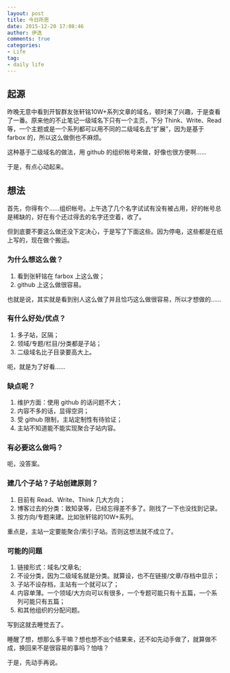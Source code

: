 ```yaml
---
layout: post
title: 今日所思
date: 2015-12-20 17:08:46
author: 伊迭
comments: true
categories: 
- Life
tag:
- daily life
---
```


## 起源

昨晚无意中看到开智群友张轩铭10W+系列文章的域名，顿时来了兴趣，于是查看了一番。原来他的不止笔记一级域名下只有一个主页，下分 Think、Write、Read 等，一个主题或是一个系列都可以用不同的二级域名去“扩展”，因为是基于 farbox 的，所以这么做倒也不麻烦。

这种基于二级域名的做法，用 github 的组织帐号来做，好像也很方便啊……

于是，有点心动起来。

## 想法

首先，你得有个……组织帐号。上午选了几个名字试试有没有被占用，好的帐号总是稀缺的，好在有个还过得去的名字还空着，收了。

但到底要不要这么做还没下定决心，于是写了下面这些。因为停电，这些都是在纸上写的，现在做个搬运。

### 为什么想这么做？

1. 看到张轩铭在 farbox 上这么做；
2. github 上这么做很容易。

也就是说，其实就是看到别人这么做了并且恰巧这么做很容易，所以才想做的……

### 有什么好处/优点？

1. 多子站，区隔；
2. 领域/专题/栏目/分类都是子站；
3. 二级域名比子目录要高大上。

呃，就是为了好看……

### 缺点呢？

1. 维护方面：使用 github 的话问题不大；
2. 内容不多的话，显得空洞；
3. 受 github 限制，主站定制性有待验证；
4. 主站不知道能不能实现聚合子站内容。

### 有必要这么做吗？

呃，没答案。

### 建几个子站？子站创建原则？

1. 目前有 Read、Write、Think 几大方向；
2. 博客过去的分类：致知录等，已经忘得差不多了。刚找了一下也没找到记录。
3. 按方向/专题来建。比如张轩铭的10W+系列。

重点是，主站一定要能聚合/索引子站。否则这想法就不成立了。

### 可能的问题

1. 链接形式：域名/文章名;
2. 不设分类，因为二级域名就是分类。就算设，也不在链接/文章/存档中显示；
3. 子站不设存档，主站有一个就可以了；
4. 内容单薄。一个领域/大方向可以有很多，一个专题可能只有十五篇，一个系列可能只有五篇；
5. 和其他组织的分配问题。

写到这就去睡觉去了。

睡醒了想，想那么多干嘛？想也想不出个结果来，还不如先动手做了，就算做不成，换回来不是很容易的事吗？怕啥？

于是，先动手再说。